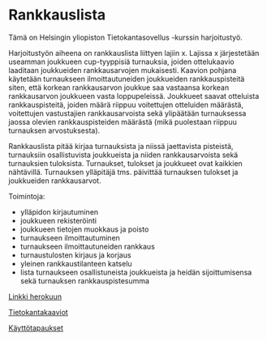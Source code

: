 # Rankkauslista

Tämä on Helsingin yliopiston Tietokantasovellus -kurssin harjoitustyö.

Harjoitustyön aiheena on rankkauslista liittyen lajiin x. Lajissa x järjestetään useamman joukkueen cup-tyyppisiä turnauksia, joiden ottelukaavio laaditaan joukkueiden rankkausarvojen mukaisesti. Kaavion pohjana käytetään turnaukseen ilmoittautuneiden joukkueiden rankkauspisteitä siten, että korkean rankkausarvon joukkue saa vastaansa korkean rankkausarvon joukkueen vasta loppupeleissä. Joukkueet saavat otteluista rankkauspisteitä, joiden määrä riippuu voitettujen otteluiden määrästä, voitettujen vastustajien rankkausarvoista sekä ylipäätään turnauksessa jaossa olevien rankkauspisteiden määrästä (mikä puolestaan riippuu turnauksen arvostuksesta).

Rankkauslista pitää kirjaa turnauksista ja niissä jaettavista pisteistä, turnauksiin osallistuvista joukkueista ja niiden rankkausarvoista sekä turnauksien tuloksista. Turnaukset, tulokset ja joukkueet ovat kaikkien nähtävillä. Turnauksen ylläpitäjä tms. päivittää turnauksen tulokset ja joukkueiden rankkausarvot.

Toimintoja:

* ylläpidon kirjautuminen  
* joukkueen rekisteröinti  
* joukkueen tietojen muokkaus ja poisto  
* turnaukseen ilmoittautuminen  
* turnaukseen ilmoittautuneiden rankkaus  
* turnaustulosten kirjaus ja korjaus  
* yleinen rankkaustilanteen katselu  
* lista turnaukseen osallistuneista joukkueista ja heidän sijoittumisensa sekä turnauksen rankkauspistesumma

[Linkki herokuun](https://rankkauslista.herokuapp.com/)

[Tietokantakaaviot](../master/documentation/tietokantakaaviot.md)

[Käyttötapaukset](../master/documentation/kayttotapaukset.md)
